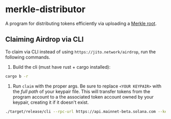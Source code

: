 # merkle-distributor

A program for distributing tokens efficiently via uploading a [Merkle root](https://en.wikipedia.org/wiki/Merkle_tree).

## Claiming Airdrop via CLI

To claim via CLI instead of using `https://jito.network/airdrop`, run the following commands.

1. Build the cli (must have rust + cargo installed):

```bash
cargo b -r
```

1. Run `claim` with the proper args. Be sure to replace `<YOUR KEYPAIR>` with the _full path_ of your keypair file. This will transfer tokens from the program account to a the associated token account owned by your keypair, creating it if it doesn't exist.

```bash
./target/release/cli --rpc-url https://api.mainnet-beta.solana.com --keypair-path <YOUR KEYPAIR> --airdrop-version 0 --mint <YOUR MINT> --program-id ADis3cccJHS6dmj8MPCG1NGGuXBN2ZSaaXFwKKU7UUgF claim --merkle-tree-path merkle_tree.json
```
